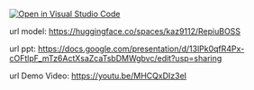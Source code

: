 [![Open in Visual Studio Code](https://classroom.github.com/assets/open-in-vscode-c66648af7eb3fe8bc4f294546bfd86ef473780cde1dea487d3c4ff354943c9ae.svg)](https://classroom.github.com/online_ide?assignment_repo_id=9014470&assignment_repo_type=AssignmentRepo)



url model: https://huggingface.co/spaces/kaz9112/RepiuBOSS


url ppt: https://docs.google.com/presentation/d/13lPk0qfR4Px-cOFtlpF_mTz6ActXsaZcaTsbDMWgbvc/edit?usp=sharing


url Demo Video: https://youtu.be/MHCQxDIz3eI
